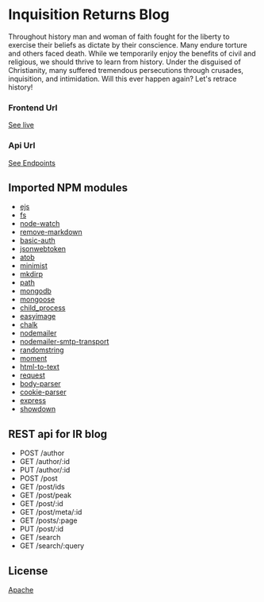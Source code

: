 # Inquisition Returns Blog
Throughout history man and woman of faith fought for the liberty to exercise their beliefs as dictate by their conscience. Many endure torture and others faced death. While we temporarily enjoy the benefits of civil and religious, we should thrive to learn from history. Under the disguised of Christianity, many suffered tremendous persecutions through crusades, inquisition, and intimidation. Will this ever happen again? Let's retrace history!

### Frontend Url
[See live](https://inquisitionreturns.com)

### Api Url
[See Endpoints](http://api.wspecs.com/ir)

## Imported NPM modules

* [ejs](https://www.npmjs.com/package/ejs) 
* [fs](https://www.npmjs.com/package/fs) 
* [node-watch](https://www.npmjs.com/package/node-watch) 
* [remove-markdown](https://www.npmjs.com/package/remove-markdown) 
* [basic-auth](https://www.npmjs.com/package/basic-auth) 
* [jsonwebtoken](https://www.npmjs.com/package/jsonwebtoken) 
* [atob](https://www.npmjs.com/package/atob) 
* [minimist](https://www.npmjs.com/package/minimist) 
* [mkdirp](https://www.npmjs.com/package/mkdirp) 
* [path](https://www.npmjs.com/package/path) 
* [mongodb](https://www.npmjs.com/package/mongodb) 
* [mongoose](https://www.npmjs.com/package/mongoose) 
* [child_process](https://www.npmjs.com/package/child_process) 
* [easyimage](https://www.npmjs.com/package/easyimage) 
* [chalk](https://www.npmjs.com/package/chalk) 
* [nodemailer](https://www.npmjs.com/package/nodemailer) 
* [nodemailer-smtp-transport](https://www.npmjs.com/package/nodemailer-smtp-transport) 
* [randomstring](https://www.npmjs.com/package/randomstring) 
* [moment](https://www.npmjs.com/package/moment) 
* [html-to-text](https://www.npmjs.com/package/html-to-text) 
* [request](https://www.npmjs.com/package/request) 
* [body-parser](https://www.npmjs.com/package/body-parser) 
* [cookie-parser](https://www.npmjs.com/package/cookie-parser) 
* [express](https://www.npmjs.com/package/express) 
* [showdown](https://www.npmjs.com/package/showdown) 

## REST api for IR blog
* POST /author
* GET /author/:id
* PUT /author/:id
* POST /post
* GET /post/ids
* GET /post/peak
* GET /post/:id
* GET /post/meta/:id
* GET /posts/:page
* PUT /post/:id
* GET /search
* GET /search/:query

## License
[Apache](LICENSE)
